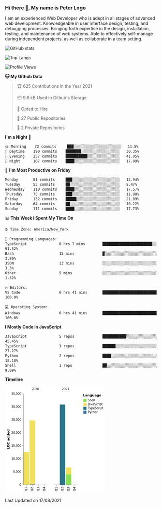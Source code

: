 ### Hi there 👋, My name is Peter Logo

I am an experienced Web Developer who is adept in all stages of advanced web development. Knowledgeable in user interface design, 
testing, and debugging processes. Bringing forth expertise in the design, installation, testing, and maintenance of web systems. 
Able to effectively self-manage during independent projects, as well as collaborate in a team setting.

![GitHub stats](https://github-readme-stats.vercel.app/api?username=peterlogo&show_icons=true&count_private=true&theme=dark)

![Top Langs](https://github-readme-stats.vercel.app/api/top-langs/?username=peterlogo&theme=dark&layout=compact&langs_count=8)

<!--START_SECTION:waka-->
![Profile Views](http://img.shields.io/badge/Profile%20Views-2-blue)

**🐱 My Github Data** 

> 🏆 625 Contributions in the Year 2021
 > 
> 📦 9.9 kB Used in Github's Storage 
 > 
> 💼 Opted to Hire
 > 
> 📜 27 Public Repositories 
 > 
> 🔑 2 Private Repositories  
 > 
**I'm a Night 🦉** 

```text
🌞 Morning    72 commits     ███░░░░░░░░░░░░░░░░░░░░░░   11.5% 
🌆 Daytime    190 commits    ███████░░░░░░░░░░░░░░░░░░   30.35% 
🌃 Evening    257 commits    ██████████░░░░░░░░░░░░░░░   41.05% 
🌙 Night      107 commits    ████░░░░░░░░░░░░░░░░░░░░░   17.09%

```
📅 **I'm Most Productive on Friday** 

```text
Monday       81 commits     ███░░░░░░░░░░░░░░░░░░░░░░   12.94% 
Tuesday      53 commits     ██░░░░░░░░░░░░░░░░░░░░░░░   8.47% 
Wednesday    110 commits    ████░░░░░░░░░░░░░░░░░░░░░   17.57% 
Thursday     75 commits     ███░░░░░░░░░░░░░░░░░░░░░░   11.98% 
Friday       132 commits    █████░░░░░░░░░░░░░░░░░░░░   21.09% 
Saturday     64 commits     ██░░░░░░░░░░░░░░░░░░░░░░░   10.22% 
Sunday       111 commits    ████░░░░░░░░░░░░░░░░░░░░░   17.73%

```


📊 **This Week I Spent My Time On** 

```text
⌚︎ Time Zone: America/New_York

💬 Programming Languages: 
TypeScript               6 hrs 7 mins        ███████████████████████░░   91.52% 
Bash                     15 mins             █░░░░░░░░░░░░░░░░░░░░░░░░   3.86% 
JSON                     13 mins             ░░░░░░░░░░░░░░░░░░░░░░░░░   3.3% 
Other                    5 mins              ░░░░░░░░░░░░░░░░░░░░░░░░░   1.32%

🔥 Editors: 
VS Code                  6 hrs 41 mins       █████████████████████████   100.0%

💻 Operating System: 
Windows                  6 hrs 41 mins       █████████████████████████   100.0%

```

**I Mostly Code in JavaScript** 

```text
JavaScript               5 repos             ███████████░░░░░░░░░░░░░░   45.45% 
TypeScript               3 repos             ██████░░░░░░░░░░░░░░░░░░░   27.27% 
Python                   2 repos             ████░░░░░░░░░░░░░░░░░░░░░   18.18% 
Shell                    1 repo              ██░░░░░░░░░░░░░░░░░░░░░░░   9.09%

```


**Timeline**

![Chart not found](https://raw.githubusercontent.com/peterlogo/peterlogo/main/charts/bar_graph.png) 


 Last Updated on 17/08/2021
<!--END_SECTION:waka-->


